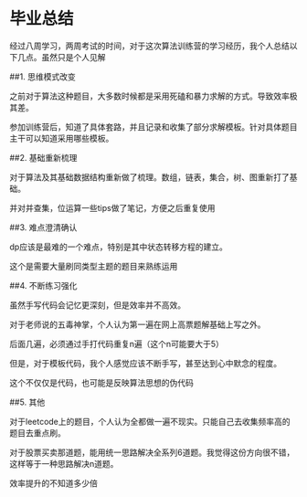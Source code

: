 # 毕业总结

经过八周学习，两周考试的时间，对于这次算法训练营的学习经历，我个人总结以下几点。虽然只是个人见解

##1. 思维模式改变

之前对于算法这种题目，大多数时候都是采用死磕和暴力求解的方式。导致效率极其差。

参加训练营后，知道了具体套路，并且记录和收集了部分求解模板。针对具体题目主干可以知道采用哪些模板。

##2. 基础重新梳理

对于算法及其基础数据结构重新做了梳理。数组，链表，集合，树、图重新打了基础。

并对并查集，位运算一些tips做了笔记，方便之后重复使用

##3. 难点澄清确认

dp应该是最难的一个难点，特别是其中状态转移方程的建立。

这个是需要大量刷同类型主题的题目来熟练运用

##4. 不断练习强化

虽然手写代码会记忆更深刻，但是效率并不高效。

对于老师说的五毒神掌，个人认为第一遍在网上高票题解基础上写之外。

后面几遍，必须通过手打代码重复n遍（这个n可能要大于5）

但是，对于模板代码，我个人感觉应该不断手写，甚至达到心中默念的程度。

这个不仅仅是代码，也可能是反映算法思想的伪代码

##5. 其他

对于leetcode上的题目，个人认为全都做一遍不现实。只能自己去收集频率高的题目去重点刷。

对于股票买卖那道题，能用统一思路解决全系列6道题。我觉得这份方向很不错，这样等于一种思路解决n道题。

效率提升的不知道多少倍